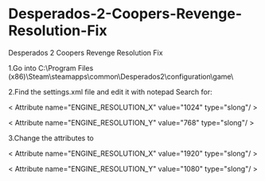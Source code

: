 # Desperados-2-Coopers-Revenge-Resolution-Fix
Desperados 2 Coopers Revenge Resolution Fix

1.Go into C:\Program Files (x86)\Steam\steamapps\common\Desperados2\configuration\game\ 

2.Find the settings.xml file and edit it with notepad 
Search for:

< Attribute name="ENGINE_RESOLUTION_X" value="1024" type="slong"/ >

< Attribute name="ENGINE_RESOLUTION_Y" value="768" type="slong"/ >

3.Change the attributes to 

< Attribute name="ENGINE_RESOLUTION_X" value="1920" type="slong"/ >

< Attribute name="ENGINE_RESOLUTION_Y" value="1080" type="slong"/ >
